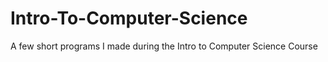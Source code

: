 # Intro-To-Computer-Science
A few short programs I made during the Intro to Computer Science Course
